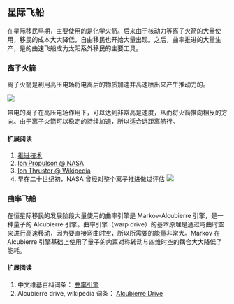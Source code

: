 ## 星际飞船

在星际移民早期，主要使用的是化学火箭。后来由于核动力等离子火箭的大量使用，移民的成本大大降低，自由移民也开始大量出现。之后，曲率推进的大量生产，是的曲速飞船成为太阳系外移民的主要工具。



### 离子火箭

离子火箭是利用高压电场将电离后的物质加速并高速喷出来产生推动力的。


![](http://www.nasa.gov/centers/glenn/images/content/105800main_fs021fig2.jpg)


带电的离子在高压电场作用下，可以达到非常高是速度，从而将火箭推向相反的方向。由于离子火箭可以稳定的持续加速，所以适合远距离航行。





#### 扩展阅读

1. [推进技术](propulsion.html)
2. [Ion Propulson @ NASA](http://www.nasa.gov/centers/glenn/about/fs21grc.html)
3. [Ion Thruster @ Wikipedia](https://en.wikipedia.org/wiki/Ion_thruster)
4. 早在二十世纪初，NASA 曾经对整个离子推进做过评估
   ![](http://www.grc.nasa.gov/WWW/ion/future/images/futureapps.jpg)


### 曲率飞船


在恒星际移民的发展阶段大量使用的曲率引擎是 Markov-Alcubierre 引擎，是一种量子的 Alcubierre 引擎。曲率引擎（warp drive）的基本原理是通过弯曲时空来进行高速移动，因为要直接弯曲时空，所以所需要的能量非常大。Markov 在 Alcubierre 引擎基础上使用了量子的内禀对称转动与四维时空的耦合大大降低了能耗。




#### 扩展阅读

1. 中文维基百科词条： [曲率引擎](http://zh.wikipedia.org/wiki/%E6%9B%B2%E9%80%9F%E5%BC%95%E6%93%8E#.E6.9B.B2.E9.80.9F.E9.80.9F.E5.BA.A6)
2. Alcubierre drive, wikipedia 词条： [Alcubierre Drive](http://en.wikipedia.org/wiki/Alcubierre_drive)
